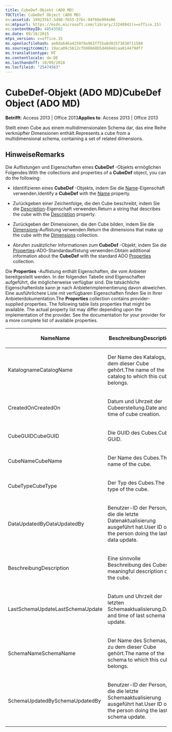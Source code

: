 ```yaml
---
title: CubeDef-Objekt (ADO MD)
TOCTitle: CubeDef Object (ADO MD)
ms:assetid: 199235b7-3d98-f655-27bc-94f66e994e06
ms:mtpsurl: https://msdn.microsoft.com/library/JJ248941(v=office.15)
ms:contentKeyID: 48543502
ms.date: 09/18/2015
mtps_version: v=office.15
ms.openlocfilehash: ae0da646a4259f8a963ff55a8d92573830711508
ms.sourcegitcommit: 19aca09c5812cfb98b68b5d4604dcaa814479df7
ms.translationtype: MT
ms.contentlocale: de-DE
ms.lasthandoff: 10/09/2018
ms.locfileid: "25474563"
---
```

# <a name="cubedef-object-ado-md"></a><span data-ttu-id="9ce16-102">CubeDef-Objekt (ADO MD)</span><span class="sxs-lookup"><span data-stu-id="9ce16-102">CubeDef Object (ADO MD)</span></span>


<span data-ttu-id="9ce16-103">**Betrifft**: Access 2013 | Office 2013</span><span class="sxs-lookup"><span data-stu-id="9ce16-103">**Applies to**: Access 2013 | Office 2013</span></span>

<span data-ttu-id="9ce16-104">Stellt einen Cube aus einem multidimensionalen Schema dar, das eine Reihe verknüpfter Dimensionen enthält.</span><span class="sxs-lookup"><span data-stu-id="9ce16-104">Represents a cube from a multidimensional schema, containing a set of related dimensions.</span></span>

## <a name="remarks"></a><span data-ttu-id="9ce16-105">Hinweise</span><span class="sxs-lookup"><span data-stu-id="9ce16-105">Remarks</span></span>

<span data-ttu-id="9ce16-106">Die Auflistungen und Eigenschaften eines **CubeDef** -Objekts ermöglichen Folgendes:</span><span class="sxs-lookup"><span data-stu-id="9ce16-106">With the collections and properties of a **CubeDef** object, you can do the following:</span></span>

  - <span data-ttu-id="9ce16-107">Identifizieren eines **CubeDef** -Objekts, indem Sie die [Name](name-property-ado-md.md)-Eigenschaft verwenden.</span><span class="sxs-lookup"><span data-stu-id="9ce16-107">Identify a **CubeDef** with the [Name](name-property-ado-md.md) property.</span></span>

  - <span data-ttu-id="9ce16-108">Zurückgeben einer Zeichenfolge, die den Cube beschreibt, indem Sie die [Description](description-property-ado-md.md)-Eigenschaft verwenden.</span><span class="sxs-lookup"><span data-stu-id="9ce16-108">Return a string that describes the cube with the [Description](description-property-ado-md.md) property.</span></span>

  - <span data-ttu-id="9ce16-109">Zurückgeben der Dimensionen, die den Cube bilden, indem Sie die [Dimensions](dimensions-collection-ado-md.md)-Auflistung verwenden.</span><span class="sxs-lookup"><span data-stu-id="9ce16-109">Return the dimensions that make up the cube with the [Dimensions](dimensions-collection-ado-md.md) collection.</span></span>

  - <span data-ttu-id="9ce16-110">Abrufen zusätzlicher Informationen zum **CubeDef** -Objekt, indem Sie die [Properties](properties-collection-ado.md)-ADO-Standardauflistung verwenden.</span><span class="sxs-lookup"><span data-stu-id="9ce16-110">Obtain additional information about the **CubeDef** with the standard ADO [Properties](properties-collection-ado.md) collection.</span></span>

<span data-ttu-id="9ce16-p101">Die **Properties** -Auflistung enthält Eigenschaften, die vom Anbieter bereitgestellt werden. In der folgenden Tabelle sind Eigenschaften aufgeführt, die möglicherweise verfügbar sind. Die tatsächliche Eigenschaftenliste kann je nach Anbieterimplementierung davon abweichen. Eine ausführlichere Liste mit verfügbaren Eigenschaften finden Sie in Ihrer Anbieterdokumentation.</span><span class="sxs-lookup"><span data-stu-id="9ce16-p101">The **Properties** collection contains provider-supplied properties. The following table lists properties that might be available. The actual property list may differ depending upon the implementation of the provider. See the documentation for your provider for a more complete list of available properties.</span></span>

<table>
<colgroup>
<col style="width: 50%" />
<col style="width: 50%" />
</colgroup>
<thead>
<tr class="header">
<th><p><span data-ttu-id="9ce16-115">Name</span><span class="sxs-lookup"><span data-stu-id="9ce16-115">Name</span></span></p></th>
<th><p><span data-ttu-id="9ce16-116">Beschreibung</span><span class="sxs-lookup"><span data-stu-id="9ce16-116">Description</span></span></p></th>
</tr>
</thead>
<tbody>
<tr class="odd">
<td><p><span data-ttu-id="9ce16-117">Katalogname</span><span class="sxs-lookup"><span data-stu-id="9ce16-117">CatalogName</span></span></p></td>
<td><p><span data-ttu-id="9ce16-118">Der Name des Katalogs, zu dem dieser Cube gehört.</span><span class="sxs-lookup"><span data-stu-id="9ce16-118">The name of the catalog to which this cube belongs.</span></span></p></td>
</tr>
<tr class="even">
<td><p><span data-ttu-id="9ce16-119">CreatedOn</span><span class="sxs-lookup"><span data-stu-id="9ce16-119">CreatedOn</span></span></p></td>
<td><p><span data-ttu-id="9ce16-120">Datum und Uhrzeit der Cubeerstellung.</span><span class="sxs-lookup"><span data-stu-id="9ce16-120">Date and time of cube creation.</span></span></p></td>
</tr>
<tr class="odd">
<td><p><span data-ttu-id="9ce16-121">CubeGUID</span><span class="sxs-lookup"><span data-stu-id="9ce16-121">CubeGUID</span></span></p></td>
<td><p><span data-ttu-id="9ce16-122">Die GUID des Cubes.</span><span class="sxs-lookup"><span data-stu-id="9ce16-122">Cube GUID.</span></span></p></td>
</tr>
<tr class="even">
<td><p><span data-ttu-id="9ce16-123">CubeName</span><span class="sxs-lookup"><span data-stu-id="9ce16-123">CubeName</span></span></p></td>
<td><p><span data-ttu-id="9ce16-124">Der Name des Cubes.</span><span class="sxs-lookup"><span data-stu-id="9ce16-124">The name of the cube.</span></span></p></td>
</tr>
<tr class="odd">
<td><p><span data-ttu-id="9ce16-125">CubeType</span><span class="sxs-lookup"><span data-stu-id="9ce16-125">CubeType</span></span></p></td>
<td><p><span data-ttu-id="9ce16-126">Der Typ des Cubes.</span><span class="sxs-lookup"><span data-stu-id="9ce16-126">The type of the cube.</span></span></p></td>
</tr>
<tr class="even">
<td><p><span data-ttu-id="9ce16-127">DataUpdatedBy</span><span class="sxs-lookup"><span data-stu-id="9ce16-127">DataUpdatedBy</span></span></p></td>
<td><p><span data-ttu-id="9ce16-128">Benutzer-ID der Person, die die letzte Datenaktualisierung ausgeführt hat.</span><span class="sxs-lookup"><span data-stu-id="9ce16-128">User ID of the person doing the last data update.</span></span></p></td>
</tr>
<tr class="odd">
<td><p><span data-ttu-id="9ce16-129">Beschreibung</span><span class="sxs-lookup"><span data-stu-id="9ce16-129">Description</span></span></p></td>
<td><p><span data-ttu-id="9ce16-130">Eine sinnvolle Beschreibung des Cubes.</span><span class="sxs-lookup"><span data-stu-id="9ce16-130">A meaningful description of the cube.</span></span></p></td>
</tr>
<tr class="even">
<td><p><span data-ttu-id="9ce16-131">LastSchemaUpdate</span><span class="sxs-lookup"><span data-stu-id="9ce16-131">LastSchemaUpdate</span></span></p></td>
<td><p><span data-ttu-id="9ce16-132">Datum und Uhrzeit der letzten Schemaaktualisierung.</span><span class="sxs-lookup"><span data-stu-id="9ce16-132">Date and time of last schema update.</span></span></p></td>
</tr>
<tr class="odd">
<td><p><span data-ttu-id="9ce16-133">SchemaName</span><span class="sxs-lookup"><span data-stu-id="9ce16-133">SchemaName</span></span></p></td>
<td><p><span data-ttu-id="9ce16-134">Der Name des Schemas, zu dem dieser Cube gehört.</span><span class="sxs-lookup"><span data-stu-id="9ce16-134">The name of the schema to which this cube belongs.</span></span></p></td>
</tr>
<tr class="even">
<td><p><span data-ttu-id="9ce16-135">SchemaUpdatedBy</span><span class="sxs-lookup"><span data-stu-id="9ce16-135">SchemaUpdatedBy</span></span></p></td>
<td><p><span data-ttu-id="9ce16-136">Benutzer-ID der Person, die die letzte Schemaaktualisierung ausgeführt hat.</span><span class="sxs-lookup"><span data-stu-id="9ce16-136">User ID of the person doing the last schema update.</span></span></p></td>
</tr>
</tbody>
</table>

